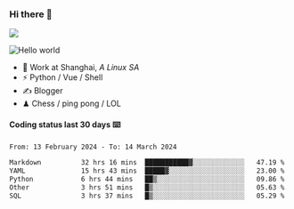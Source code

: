### Hi there 👋
![](https://komarev.com/ghpvc/?username=Xuhandsome)


<img src="https://github-readme-stats.vercel.app/api?username=XuHandsome&show_icons=true&theme=merko" alt="Hello world">

<br/>

- 🍻  Work at Shanghai, _A Linux SA_
- ⚡  Python / Vue / Shell
- ✍️  Blogger
- ♟  Chess / ping pong / LOL

#### Coding status last 30 days ⌨️

<!--START_SECTION:waka-->

```txt
From: 13 February 2024 - To: 14 March 2024

Markdown          32 hrs 16 mins  ███████████▓░░░░░░░░░░░░░   47.19 %
YAML              15 hrs 43 mins  █████▓░░░░░░░░░░░░░░░░░░░   23.00 %
Python            6 hrs 44 mins   ██▒░░░░░░░░░░░░░░░░░░░░░░   09.86 %
Other             3 hrs 51 mins   █▒░░░░░░░░░░░░░░░░░░░░░░░   05.63 %
SQL               3 hrs 37 mins   █▒░░░░░░░░░░░░░░░░░░░░░░░   05.29 %
```

<!--END_SECTION:waka-->
